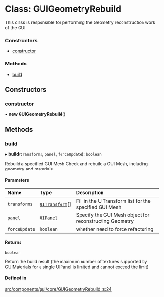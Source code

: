 # Class: GUIGeometryRebuild

This class is responsible for performing the Geometry reconstruction work of the GUI

### Constructors

- [constructor](GUIGeometryRebuild.md#constructor)

### Methods

- [build](GUIGeometryRebuild.md#build)

## Constructors

### constructor

• **new GUIGeometryRebuild**()

## Methods

### build

▸ **build**(`transforms`, `panel`, `forceUpdate`): `boolean`

Rebuild a specified GUI Mesh
Check and rebuild a GUI Mesh, including geometry and materials

#### Parameters

| Name | Type | Description |
| :------ | :------ | :------ |
| `transforms` | [`UITransform`](UITransform.md)[] | Fill in the UITransform list for the specified GUI Mesh |
| `panel` | [`UIPanel`](UIPanel.md) | Specify the GUI Mesh object for reconstructing Geometry |
| `forceUpdate` | `boolean` | whether need to force refactoring |

#### Returns

`boolean`

Return the build result (the maximum number of textures supported by GUIMaterials for a single UIPanel is limited and cannot exceed the limit)

#### Defined in

[src/components/gui/core/GUIGeometryRebuild.ts:24](https://github.com/Orillusion/orillusion/blob/main/src/components/gui/core/GUIGeometryRebuild.ts#L24)
